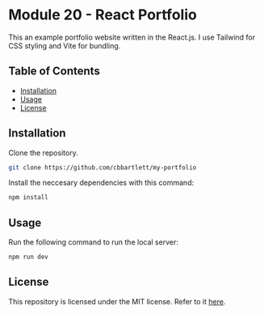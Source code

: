 # Module 20 - React Portfolio

This an example portfolio website written in the React.js. I use Tailwind for CSS styling and Vite for bundling.

## Table of Contents

- [Installation](#installation)
- [Usage](#usage)
- [License](#license)

## Installation

Clone the repository.

``` sh
git clone https://github.com/cbbartlett/my-portfolio
```

Install the neccesary dependencies with this command:

``` sh
npm install
```

## Usage

Run the following command to run the local server:

``` sh
npm run dev
```

## License

This repository is licensed under the MIT license. Refer to it [here](/LICENSE).
